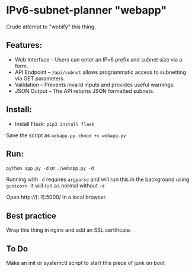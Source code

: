 # IPv6-subnet-planner "webapp"

Crude attempt to "webify" this thing.

## Features:
* Web Interface – Users can enter an IPv6 prefix and subnet size via a form.
* API Endpoint – `/api/subnet` allows programmatic access to subnetting via GET parameters.
* Validation – Prevents invalid inputs and provides useful warnings.
* JSON Output – The API returns JSON formatted subnets.

## Install:
* Install Flask:
`pip3 install flask`

Save the script as `webapp.py`.
`chmod +x webapp.py`

## Run:
`python app.py -d`
or
`./webapp.py -d`

Running with `-d` requires `argparse` and will run this in the background using `gunicorn`. It will run as normal without `-d`

Open http://[::1]:5000/ in a local browser.

## Best practice
Wrap this thing in nginx and add an SSL certificate.

## To Do
Make an init or systemctl script to start this piece of junk on boot
